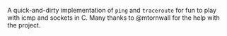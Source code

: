 A quick-and-dirty implementation of `ping` and `traceroute` for fun to play with icmp and sockets in C. Many thanks to @mtornwall for the help with the project.
